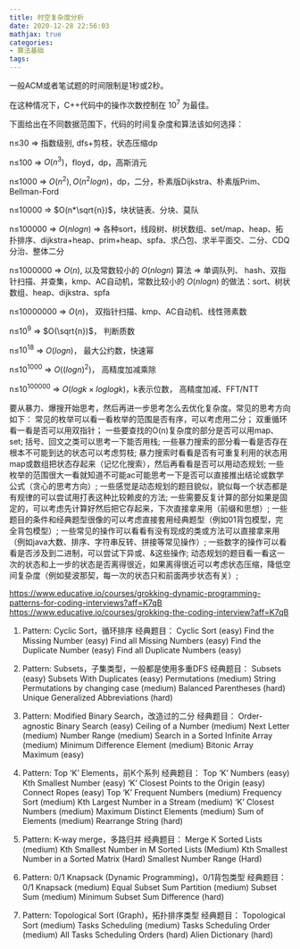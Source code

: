 ```yaml
---
title: 时空复杂度分析
date: 2020-12-28 22:56:03
mathjax: true
categories:
- 算法基础
tags: 
---
```


一般ACM或者笔试题的时间限制是1秒或2秒。

在这种情况下，C++代码中的操作次数控制在 $10^7$ 为最佳。

下面给出在不同数据范围下，代码的时间复杂度和算法该如何选择：

n≤30 => 指数级别, dfs+剪枝，状态压缩dp

n≤100 => $O(n^3)$，floyd，dp，高斯消元

n≤1000 => $O(n^2),O(n^2logn)$，dp，二分，朴素版Dijkstra、朴素版Prim、Bellman-Ford

n≤10000 => $O(n*\sqrt{n})$，块状链表、分块、莫队

n≤100000  => $O(nlogn)$ => 各种sort，线段树、树状数组、set/map、heap、拓扑排序、dijkstra+heap、prim+heap、spfa、求凸包、求半平面交、二分、CDQ分治、整体二分

n≤1000000  => $O(n)$, 以及常数较小的 $O(nlogn)$ 算法 => 单调队列、 hash、双指针扫描、并查集，kmp、AC自动机，常数比较小的 $O(nlogn)$ 的做法：sort、树状数组、heap、dijkstra、spfa

n≤10000000 => $O(n)$，  双指针扫描、kmp、AC自动机、线性筛素数

n≤$10^9$ => $O(\sqrt{n})$， 判断质数

n≤$10^{18}$ => $O(logn)$，  最大公约数，快速幂

n≤$10^{1000}$ => $O((logn)^2)$，    高精度加减乘除

n≤$10^{100000}$  => $O(logk×loglogk)$，k表示位数，  高精度加减、FFT/NTT

要从暴力、爆搜开始思考，然后再进一步思考怎么去优化复杂度。常见的思考方向如下：
常见的枚举可以看一看枚举的范围是否有序，可以考虑用二分；
双重循环看一看是否可以用双指针；
一些要查找的O(n)复杂度的部分是否可以用map、set;
括号、回文之类可以思考一下能否用栈;
一些暴力搜索的部分看一看是否存在根本不可能到达的状态可以考虑剪枝;
暴力搜索时看看是否有可重复利用的状态用map或数组把状态存起来（记忆化搜索），然后再看看是否可以用动态规划;
一些枚举的范围很大一看就知道不可能ac可能思考一下是否可以直接推出结论或数学公式（贪心的思考方向）;
一些感觉是动态规划的题目貌似，貌似每一个状态都是有规律的可以尝试用打表这种比较赖皮的方法;
一些需要反复计算的部分如果是固定的，可以考虑先计算好然后把它存起来，下次直接拿来用（前缀和思想）;
一些题目的条件和经典题型很像的可以考虑直接套用经典题型（例如01背包模型，完全背包模型）;
一些常见的操作可以看看有没有现成的类或方法可以直接拿来用（例如java大数、排序、字符串反转、拼接等常见操作）;
一些数字的操作可以看看是否涉及到二进制，可以尝试下异或、&这些操作;
动态规划的题目看一看这一次的状态和上一步的状态是否离得很近，如果离得很近可以考虑状态压缩，降低空间复杂度（例如斐波那契，每一次的状态只和前面两步状态有关）;

https://www.educative.io/courses/grokking-dynamic-programming-patterns-for-coding-interviews?aff=K7qB
https://www.educative.io/courses/grokking-the-coding-interview?aff=K7qB


1. Pattern: Cyclic Sort，循环排序
经典题目：
Cyclic Sort (easy)
Find the Missing Number (easy)
Find all Missing Numbers (easy)
Find the Duplicate Number (easy)
Find all Duplicate Numbers (easy)

10. Pattern: Subsets，子集类型，一般都是使用多重DFS
经典题目：
Subsets (easy)
Subsets With Duplicates (easy)
Permutations (medium)
String Permutations by changing case (medium)
Balanced Parentheses (hard)
Unique Generalized Abbreviations (hard)

11. Pattern: Modified Binary Search，改造过的二分
经典题目：
Order-agnostic Binary Search (easy)
Ceiling of a Number (medium)
Next Letter (medium)
Number Range (medium)
Search in a Sorted Infinite Array (medium)
Minimum Difference Element (medium)
Bitonic Array Maximum (easy)

12. Pattern: Top ‘K’ Elements，前K个系列
经典题目：
Top ‘K’ Numbers (easy)
Kth Smallest Number (easy)
‘K’ Closest Points to the Origin (easy)
Connect Ropes (easy)
Top ‘K’ Frequent Numbers (medium)
Frequency Sort (medium)
Kth Largest Number in a Stream (medium)
‘K’ Closest Numbers (medium)
Maximum Distinct Elements (medium)
Sum of Elements (medium)
Rearrange String (hard)

13. Pattern: K-way merge，多路归并
经典题目：
Merge K Sorted Lists (medium)
Kth Smallest Number in M Sorted Lists (Medium)
Kth Smallest Number in a Sorted Matrix (Hard)
Smallest Number Range (Hard)

14. Pattern: 0/1 Knapsack (Dynamic Programming)，0/1背包类型
经典题目：
0/1 Knapsack (medium)
Equal Subset Sum Partition (medium)
Subset Sum (medium)
Minimum Subset Sum Difference (hard)

15. Pattern: Topological Sort (Graph)，拓扑排序类型
经典题目：
Topological Sort (medium)
Tasks Scheduling (medium)
Tasks Scheduling Order (medium)
All Tasks Scheduling Orders (hard)
Alien Dictionary (hard)
